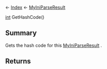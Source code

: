 ← [Index](Api-Index) ← [MyIniParseResult](VRage.Game.ModAPI.Ingame.Utilities.MyIniParseResult)

[int](System.Int32) GetHashCode()

## Summary

Gets the hash code for this [MyIniParseResult](VRage.Game.ModAPI.Ingame.Utilities.MyIniParseResult) .

## Returns



